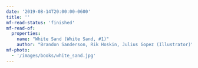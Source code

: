 ```yaml
---
date: '2019-08-14T20:00:00-0600'
title: ''
mf-read-status: 'finished'
mf-read-of:
  properties:
    name: "White Sand (White Sand, #1)"
    author: "Brandon Sanderson, Rik Hoskin, Julius Gopez (Illustrator)"
mf-photo:
  - '/images/books/white_sand.jpg'
---
```

